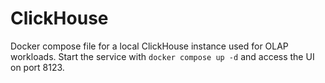 # ClickHouse

Docker compose file for a local ClickHouse instance used for OLAP workloads.
Start the service with `docker compose up -d` and access the UI on port 8123.
